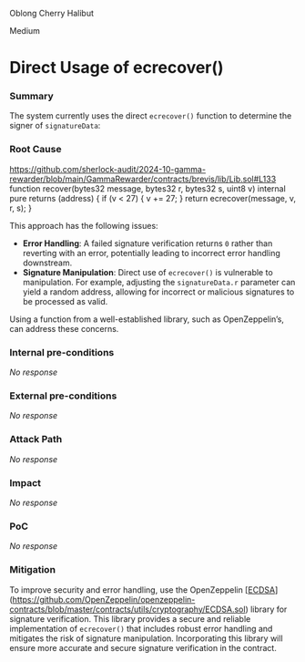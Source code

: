 Oblong Cherry Halibut

Medium

# Direct Usage of ecrecover()

### Summary

The system currently uses the direct `ecrecover()` function to determine the signer of `signatureData`:


### Root Cause

https://github.com/sherlock-audit/2024-10-gamma-rewarder/blob/main/GammaRewarder/contracts/brevis/lib/Lib.sol#L133
 function recover(bytes32 message, bytes32 r, bytes32 s, uint8 v) internal pure returns (address) {
        if (v < 27) {
            v += 27;
        }
        return ecrecover(message, v, r, s);
    }


This approach has the following issues:

* **Error Handling**: A failed signature verification returns `0` rather than reverting with an error, potentially leading to incorrect error handling downstream.
* **Signature Manipulation**: Direct use of `ecrecover()` is vulnerable to manipulation. For example, adjusting the `signatureData.r` parameter can yield a random address, allowing for incorrect or malicious signatures to be processed as valid.

Using a function from a well-established library, such as OpenZeppelin’s, can address these concerns.


### Internal pre-conditions

_No response_

### External pre-conditions

_No response_

### Attack Path

_No response_

### Impact

_No response_

### PoC

_No response_

### Mitigation

To improve security and error handling, use the OpenZeppelin [[ECDSA](https://github.com/OpenZeppelin/openzeppelin-contracts/blob/master/contracts/utils/cryptography/ECDSA.sol)](https://github.com/OpenZeppelin/openzeppelin-contracts/blob/master/contracts/utils/cryptography/ECDSA.sol) library for signature verification. This library provides a secure and reliable implementation of `ecrecover()` that includes robust error handling and mitigates the risk of signature manipulation. Incorporating this library will ensure more accurate and secure signature verification in the contract.